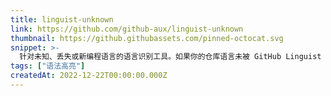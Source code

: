 ```yaml
---
title: linguist-unknown
link: https://github.com/github-aux/linguist-unknown
thumbnail: https://github.githubassets.com/pinned-octocat.svg
snippet: >-
  针对未知、丢失或新编程语言的语言识别工具。如果你的仓库语言未被 GitHub Linguist 收录，可以使用它。
tags: ["语法高亮"]
createdAt: 2022-12-22T00:00:00.000Z
---
```

